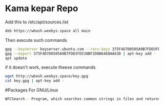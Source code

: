 # Kama kepar Repo

Add this to /etc/apt/sources.list
```bash
deb https://wbash.weebys.space all main
```

Then execute such commands
```bash
gpg --keyserver keyserver.ubuntu.com --recv-keys 375F4D7D0505A9B7FDD3FD530BF2D0B64EBAA63D
gpg --export 375F4D7D0505A9B7FDD3FD530BF2D0B64EBAA63D | apt-key add -
apt update
```
if it doesn't work, execute theese commands
```bash
wget http://wbash.weebys.space/key.gpg
cat key.gpg | apt-key add -
```

#Packages For GNU/Linux
```bash
WFCSearch - Program, which searches common strings in files and returns a list of files, where this string exists.
```

